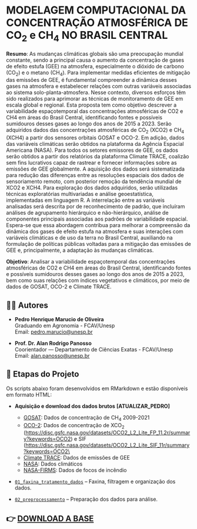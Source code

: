 
<!-- README.md is generated from README.Rmd. Please edit that file -->

# MODELAGEM COMPUTACIONAL DA CONCENTRAÇÃO ATMOSFÉRICA DE CO<sub>2</sub> e CH<sub>4</sub> NO BRASIL CENTRAL

**Resumo**: As mudanças climáticas globais são uma preocupação mundial
constante, sendo a principal causa o aumento da concentração de gases de
efeito estufa (GEE) na atmosfera, especialmente o dióxido de carbono
(CO<sub>2</sub>) e o metano (CH<sub>4</sub>). Para implementar medidas
eficientes de mitigação das emissões de GEE, é fundamental compreender a
dinâmica desses gases na atmosfera e estabelecer relações com outras
variáveis associadas ao sistema solo-planta-atmosfera. Nesse contexto,
diversos esforços têm sido realizados para aprimorar as técnicas de
monitoramento de GEE em escala global e regional. Esta proposta tem como
objetivo descrever a variabilidade espaçotemporal das concentrações
atmosféricas de CO2 e CH4 em áreas do Brasil Central, identificando
fontes e possíveis sumidouros desses gases ao longo dos anos de 2015 a
2023. Serão adquiridos dados das concentrações atmosféricas de
CO<sub>2</sub> (XCO2) e CH<sub>4</sub> (XCH4) a partir dos sensores
orbitais GOSAT e OCO-2. Em adição, dados das variáveis climáticas serão
obtidos na plataforma da Agência Espacial Americana (NASA). Para todos
os setores emissores de GEE, os dados serão obtidos a partir dos
relatórios da plataforma Climate TRACE, coalizão sem fins lucrativos
capaz de rastrear e fornecer informações sobre as emissões de GEE
globalmente. A aquisição dos dados será sistematizada para redução das
diferenças entre as resoluções espaciais dos dados de sensoriamento
remoto, com posterior remoção da tendência mundial de XCO2 e XCH4. Para
exploração dos dados adquiridos, serão utilizadas técnicas exploratórias
multivariadas e análise geoestatística, implementadas em linguagem R. A
interrelação entre as variáveis analisadas será descrita por de
reconhecimento de padrão, que incluíram análises de agrupamento
hierárquico e não-hierárquico, análise de componentes principais
associadas aos padrões de variabilidade espacial. Espera-se que essa
abordagem contribua para melhorar a compreensão da dinâmica dos gases de
efeito estufa na atmosfera e suas interações com variáveis climáticas e
de uso da terra no Brasil Central, auxiliando na formulação de políticas
públicas voltadas para a mitigação das emissões de GEE e,
principalmente, a adaptação às mudanças climáticas.

**Objetivo**: Analisar a variabilidade espaçotemporal das concentrações
atmosféricas de CO2 e CH4 em áreas do Brasil Central, identificando
fontes e possíveis sumidouros desses gases ao longo dos anos de 2015 a
2023, bem como suas relações com índices vegetativos e climáticos, por
meio de dados de GOSAT, OCO-2 e Climate TRACE.

## 👨‍🔬 Autores

- **Pedro Henrique Marucio de Oliveira**  
  Graduando em Agronomia - FCAV/Unesp  
  Email: [pedro.marucio@unesp.br](mailto:pedro.marucio@unesp.b)

- **Prof. Dr. Alan Rodrigo Panosso**  
  Coorientador — Departamento de Ciências Exatas - FCAV/Unesp  
  Email: <alan.panosso@unesp.br>

## 📁 Etapas do Projeto

Os scripts abaixo foram desenvolvidos em RMarkdown e estão disponíveis
em formato HTML:

- **Aquisição e download dos dados brutos** **\[ATUALIZAR_PEDRO\]**

  - [GOSAT](https://data.ceda.ac.uk/neodc/gosat/data/ch4/nceov1.0/CH4_GOS_OCPR/):
    Dados de concentração de CH<sub>4</sub> 2009-2021  
  - [OCO-2](https://disc.gsfc.nasa.gov): Dados de concentração de
    XCO<sub>2</sub>
    (<https://disc.gsfc.nasa.gov/datasets/OCO2_L2_Lite_FP_11.2r/summary?keywords=OCO2>)
    e SIF (<a
    href="https://disc.gsfc.nasa.gov/datasets/OCO2_L2_Lite_SIF_11r/summary?keywords=OCO2\"
    class="uri">https://disc.gsfc.nasa.gov/datasets/OCO2_L2_Lite_SIF_11r/summary?keywords=OCO2\</a>
  - [Climate TRACE](https://climatetrace.org/): Dados de emissões de
    GEE  
  - [NASA](https://climate.nasa.gov/): Dados climáticos  
  - [NASA-FIRMS](___): Dados de focos de incêndio  

- [`01_faxina_tratamento_dados`](https://arpanosso.github.io//projeto-oliveiraphm//01_faxina_tratamento_dados.html)
  – Faxina, filtragem e organização dos dados.  

- [`02_preprocessamento`](https://arpanosso.github.io//projeto-oliveiraphm//02_preprocessamento.html)
  – Preparação dos dados para análise.

## 👉 [DOWNLOAD A BASE](https://drive.google.com/file/d/1EbGu6pI62J9fTxx2roxeRx6_WL4pZsbG/view?usp=drive_link)
